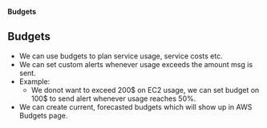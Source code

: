 **Budgets**


## Budgets
- We can use budgets to plan service usage, service costs etc.
- We can set custom alerts whenever usage exceeds the amount msg is sent.
- Example:
  - We donot want to exceed 200$ on EC2 usage, we can set budget on 100$ to send alert whenever usage reaches 50%.
- We can create current, forecasted budgets which will show up in AWS Budgets page.
